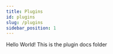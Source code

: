 ```yaml
---
title: Plugins
id: plugins
slug: /plugins
sidebar_position: 1
---
```


Hello World! This is the plugin docs folder
